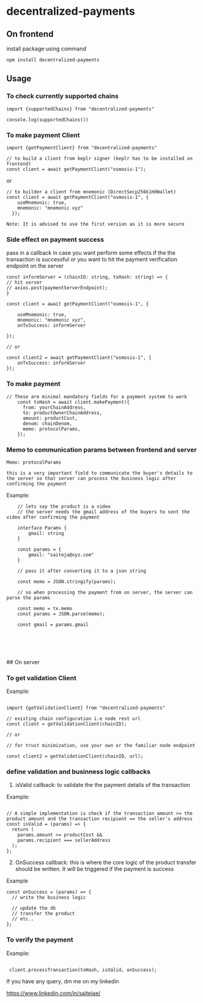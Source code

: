 # decentralized-payments

## On frontend

install package using command

    npm install decentralized-payments

## Usage

### To check currently supported chains

```
import {supportedChains} from "decentralized-payments"

console.log(supportedChains())
```

### To make payment Client

```
import {getPaymentClient} from "decentralized-payments"

// to build a client from keplr signer (keplr has to be installed on frontend)
const client = await getPaymentClient("osmosis-1");

```

or

```
// to builder a client from mnemonic (DirectSecp256k1HdWallet)
const client = await getPaymentClient("osmosis-1", {
    useMnemonic: true,
    mnemonic: "mnemonic xyz"
  });

```

    Note: It is advised to use the first version as it is more secure



### Side effect on payment success

 pass in a callback in case you want perform some effects if the the transaction is successful or you want to hit the payment verification endpoint on the server

```
const informServer = (chainID: string, txHash: string) => {
// hit server
// axios.post(paymentServerEndpoint);
}

const client = await getPaymentClient("osmosis-1", {

    useMnemonic: true,
    mnemonic: "mnemonic xyz",
    onTxSuccess: informServer

});

// or

const client2 = await getPaymentClient("osmosis-1", {
    onTxSuccess: informServer
});

```

### To make payment

```
// These are minimal mandatory fields for a payment system to work
    const txHash = await client.makePayment({
      from: yourChainAddress,
      to: productOwnerChainAddress,
      amount: productCost,
      denom: chainDenom,
      memo: protocolParams,
    });

```



### Memo to communication params between frontend and server

    Memo: protocolParams

    this is a very important field to communicate the buyer's details to the server so that server can process the business logic after confirming the payment

Example:

```
    // lets say the product is a video
    // the server needs the gmail address of the buyers to sent the video after confirming the payment

    interface Params {
        gmail: string
    }

    const params = {
        gmail: "saiteja@xyz.com"
    }

    // pass it after converting it to a json string

    const memo = JSON.stringify(params);

    // so when processing the payment from on server, the server can parse the params

    const memo = tx.memo
    const params = JSON.parse(memo);

    const gmail = params.gmail

```
<br>
<br>
<br>
<br>
## On server

### To get validation Client

Example:

```

import {getValidationClient} from "decentralized-payments"

// existing chain configuration i.e node rest url
const client = getValidationClient(chainID);

// or

// for trust minimization, use your own or the familiar node endpoint

const client2 = getValidationClient(chainID, url);
```

### define validation and businness logic callbacks

1. isValid callback: to validate the the payment details of the transaction

Example:

```

// A simple implementation is check if the transaction amount >= the product amount and the transaction recipient == the seller's address
const isValid = (params) => {
  return (
    params.amount >= productCost &&
    params.recipient === sellerAddress
  );
};
```

2. OnSuccess callback: this is where the core logic of the product transfer should be written. It will be triggered if the payment is success

Example

```
const onSuccess = (params) => {
  // write the business logic

  // update the db
  // transfer the product
  // etc..
};
```

### To verify the payment

Example:

```

 client.processTransaction(txHash, isValid, onSuccess);

```

If you have any query, dm me on my linkedin

https://www.linkedin.com/in/saitejae/
